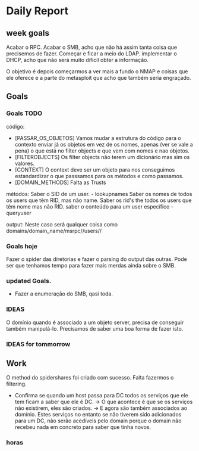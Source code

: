 # Daily Report

## week goals
Acabar o RPC.
Acabar o SMB, acho que não há assim tanta coisa que precisemos de fazer.
Começar e ficar a meio do LDAP.
implementar o DHCP, acho que não será muito díficil obter a informação.

O objetivo é depois começarmos a ver mais a fundo o NMAP e coisas que ele oferece 
e a parte do metasploit que acho que também seria engraçado.


## Goals 

### Goals TODO
código:
+ [PASSAR_OS_OBJETOS] Vamos mudar a estrutura do código para o contexto enviar já os objetos em vez de os nomes, apenas (ver se vale a pena) o que está no filter objects e que vem com nomes e nao objetos.
+ [FILTEROBJECTS] Os filter objects não terem um dicionário mas sim os valores. 
+ [CONTEXT] O context deve ser um objeto para nos conseguimos estandardizar o que passsamos para os métodos e como passamos.
+ [DOMAIN_METHODS] Falta as Trusts

métodos:
Saber o SID de um user. - lookupnames
Saber os nomes de todos os users que têm RID, mas não name.
Saber os rid's the todos os users que têm nome mas não RID. 
saber o conteúdo para um user específico - queryuser 

output:
Neste caso será qualquer coisa como domains/domain_name/msrpc/<msrpc-server-ip>/users/<user>/


### Goals hoje
Fazer o spider das diretorias e fazer o parsing do output das outras. 
Pode ser que tenhamos tempo para fazer mais merdas ainda sobre o SMB.




### updated Goals.
+ Fazer a enumeração do SMB, qasi toda. 



### IDEAS
O domínio quando é associado a um objeto server, precisa de conseguir 
também manipulá-lo. Precisamos de saber uma boa forma de fazer isto. 

### IDEAS for tommorrow

## Work
O method do spidershares foi criado com sucesso. Falta fazermos o filtering.
- Confirma se quando um host passa para DC todos os serviços que ele tem 
ficam a saber que ele é DC.
	-> O que acontece é que se os serviços não existirem, eles são criados. 
	-> E agora são também associados ao domínio. Estes serviços no entanto 
	se não tiverem sido adicionados para um DC, não serão acedíveis pelo domain
	porque o domain não recebeu nada em concreto para saber que tinha novos.


### horas
